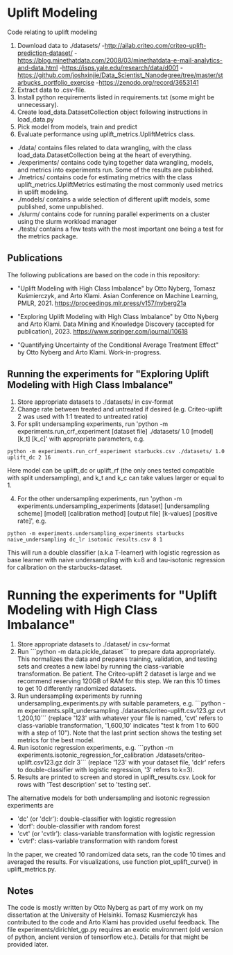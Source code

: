 # Uplift Modeling
Code relating to uplift modeling

1. Download data to ./datasets/
-http://ailab.criteo.com/criteo-uplift-prediction-dataset/
-https://blog.minethatdata.com/2008/03/minethatdata-e-mail-analytics-and-data.html
-https://isps.yale.edu/research/data/d001
-https://github.com/joshxinjie/Data_Scientist_Nanodegree/tree/master/starbucks_portfolio_exercise
-https://zenodo.org/record/3653141
2. Extract data to .csv-file.
3. Install python requirements listed in requirements.txt (some might be unnecessary).
4. Create load_data.DatasetCollection object following instructions in load_data.py
5. Pick model from models, train and predict
6. Evaluate performance using uplift_metrics.UpliftMetrics class.

* ./data/ contains files related to data wrangling, with the class load_data.DatasetCollection being at the heart of everything.
* ./experiments/ contains code tying together data wrangling, models, and metrics into experiments run. Some of the results are published.
* ./metrics/ contains code for estimating metrics with the class uplift_metrics.UpliftMetrics estimating the most commonly used metrics in uplift modeling.
* ./models/ contains a wide selection of different uplift models, some published, some unpublished.
* ./slurm/ contains code for running parallel experiments on a cluster using the slurm workload manager
* ./tests/ contains a few tests with the most important one being a test for the metrics package.


## Publications
The following publications are based on the code in this repository:

* "Uplift Modeling with High Class Imbalance" by Otto Nyberg, Tomasz Kuśmierczyk, and Arto Klami. Asian Conference on Machine Learning, PMLR, 2021.
https://proceedings.mlr.press/v157/nyberg21a

* "Exploring Uplift Modeling with High Class Imbalance" by Otto Nyberg and Arto Klami. Data Mining and Knowledge Discovery (accepted for publication), 2023.
https://www.springer.com/journal/10618

* "Quantifying Uncertainty of the Conditional Average Treatment Effect" by Otto Nyberg and Arto Klami. Work-in-progress.


## Running the experiments for "Exploring Uplift Modeling with High Class Imbalance"
1. Store appropriate datasets to ./datasets/ in csv-format
2. Change rate between treated and untreated if desired (e.g. Criteo-uplift 2 was used with 1:1 treated to untreated ratio)
3. For split undersampling experiments, run 'python -m experiments.run_crf_experiment [dataset file] ./datasets/ 1.0 [model] [k_t] [k_c]'
with appropriate parameters, e.g. 
```
python -m experiments.run_crf_experiment starbucks.csv ./datasets/ 1.0 uplift_dc 2 16
```
Here model can be uplift_dc or uplift_rf (the only ones tested compatible with split undersampling), and k_t and k_c can take values larger or equal to 1. 

4. For the other undersampling experiments, run 'python -m experiments.undersampling_experiments [dataset] [undersampling scheme] [model] [calibration method] [output file] [k-values] [positive rate]', e.g. 
```
python -m experiments.undersampling_experiments starbucks naive_undersampling dc_lr isotonic results.csv 8 1
```
This will run a double classifier (a.k.a T-learner) with logistic regression as base learner with naive undersampling with k=8 and tau-isotonic regression for calibration on the starbucks-dataset.


# Running the experiments for "Uplift Modeling with High Class Imbalance"
1. Store appropriate datasets to ./dataset/ in csv-format
2. Run ´´´python -m data.pickle_dataset´´´ to prepare data appropriately. This normalizes the data and prepares training, validation, and testing sets and creates a new label by running the class-variable transformation. Be patient. The Criteo-uplift 2 dataset is large and we recommend reserving 120GB of RAM for this step. We ran this 10 times to get 10 differently randomized datasets.
3. Run undersampling experiments by running undersampling_experiments.py with suitable parameters, e.g. ´´´python -m experiments.split_undersampling ./datasets/criteo-uplift.csv123.gz cvt 1,200,10´´´ (replace '123' with whatever your file is named, 'cvt' refers to class-variable transformation, '1,600,10' indicates "test k from 1 to 600 with a step of 10"). Note that the last print section shows the testing set metrics for the best model.
4. Run isotonic regression experiments, e.g. ´´´python -m experiments.isotonic_regression_for_calibration ./datasets/criteo-uplift.csv123.gz dclr 3´´´ (replace '123' with your dataset file, 'dclr' refers to double-classifier with logistic regression, '3' refers to k=3).
5. Results are printed to screen and stored in uplift_results.csv. Look for rows with 'Test description' set to 'testing set'.

The alternative models for both undersampling and isotonic regression experiments are

* 'dc' (or 'dclr'): double-classifier with logistic regression
* 'dcrf': double-classifier with random forest
* 'cvt' (or 'cvtlr'): class-variable transformation with logistic regression
* 'cvtrf': class-variable transformation with random forest

In the paper, we created 10 randomized data sets, ran the code 10 times and averaged the results. For visualizations, use function plot_uplift_curve() in uplift_metrics.py.

## Notes
The code is mostly written by Otto Nyberg as part of my work on my dissertation at the University of Helsinki.
Tomasz Kusmierczyk has contributed to the code and Arto Klami has provided useful feedback.
The file experiments/dirichlet_gp.py requires an exotic environment (old version of python, ancient version of tensorflow etc.). Details for that might be provided later.
